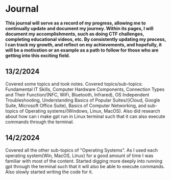 # Journal
**This journal will serve as a record of my progress, allowing me to continually update and document my journey. Within its pages, I will document my accomplishments, such as doing CTF challenges, completing educational videos, etc. By consistently updating my process, I can track my growth, and reflect on my achievements, and hopefully, it will be a motivation or an example as a path to follow for those who are getting into this exciting field.**

## 13/2/2024
Covered some topics and took notes. Covered topics/sub-topics: Fundamental IT Skills, Computer Hardware Components, Connection Types and Their Function/(NFC, WiFi, Bluetooth, Infrared), OS Independent Troubleshooting, Understanding Basics of Popular Suites/(iCloud, Google Suite, Microsoft Office Suite), Basics of Computer Networking, and sub-topics of Operating systems/(Windows, Linux, MacOS). Also did research about how can i make gpt run in Linux terminal such that it can also execute commands through the terminal.
## 14/2/2024
Covered all the other sub-topics of "Operating Systems". As I used each operating system(Win, MacOS, Linux) for a good amount of time I was familiar with most of the content. Started digging more deeply into running gpt through the terminal such that it will also be able to execute commands. Also slowly started writing the code for it.
